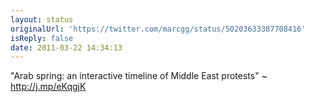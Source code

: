 ```yaml
---
layout: status
originalUrl: 'https://twitter.com/marcgg/status/50203633387708416'
isReply: false
date: 2011-03-22 14:34:13
---
```


"Arab spring: an interactive timeline of Middle East protests" ~ http://j.mp/eKqgjK
